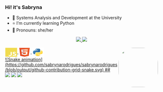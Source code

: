 ### Hi! it's Sabryna

- 🌙 Systems Analysis and Development at the University
- ⭐ I’m currently learning Python
- 🌠 Pronouns: she/her

<div align="center">
  <a href="https://github.com/SabrynaRodrigues">
  <img height="130em" src="https://github-readme-stats.vercel.app/api?username=SabrynaRodrigues&show_icons=true&theme=dark&include_all_commits=true&count_private=true"/>
  <img height="100em" src="https://github-readme-stats.vercel.app/api/top-langs/?username=SabrynaRodrigues&layout=compact&langs_count=7&theme=dark"/>
  </div>
  <div style="display: inline_block"><br>
  <img align="center" alt="Sabryna-Js" height="30" width="40" src="https://raw.githubusercontent.com/devicons/devicon/master/icons/javascript/javascript-plain.svg">
  <img align="center" alt="Sabryna-HTML" height="30" width="40" src="https://raw.githubusercontent.com/devicons/devicon/master/icons/html5/html5-original.svg">
  <img align="center" alt="Sabryna-Python" height="30" width="40" src="https://raw.githubusercontent.com/devicons/devicon/master/icons/python/python-original.svg">
    <img align="right" src="https://media.giphy.com/media/G6UsAvGFZ8AqTKyMt3/giphy.gif" width="130" height="130" style="border-radius:50px" />
</div>
  ![Snake animation](https://github.com/sabrynarodrigues/sabrynarodrigues/blob/output/github-contribution-grid-snake.svg)
  </div>
  ##
  
  <div> 
  <a href="https://instagram.com/sahyrodri" target="_blank"><img src="https://img.shields.io/badge/-Instagram-%23E4405F?style=for-the-badge&logo=instagram&logoColor=white" target="_blank"></a>
 <a href="http://discord.com/users/552959251925172257" target="_blank"><img src="https://img.shields.io/badge/Discord-7289DA?style=for-the-badge&logo=discord&logoColor=white" target="_blank"></a> 
     <a href = "mailto:sabrynarodrigues1804@gmail.com"><img src="https://img.shields.io/badge/-Gmail-%23333?style=for-the-badge&logo=gmail&logoColor=white" target="_blank"></a>
 
 
 
    
